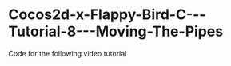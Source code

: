 Cocos2d-x-Flappy-Bird-C---Tutorial-8---Moving-The-Pipes
=======================================================

Code for the following video tutorial 
